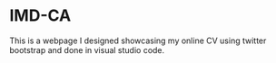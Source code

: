 # IMD-CA

This is a webpage I designed showcasing my online CV using twitter bootstrap and done in visual studio code.
